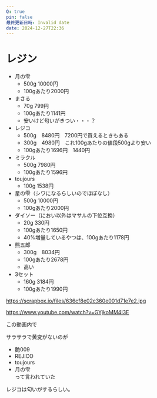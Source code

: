 ```yaml
---
Q: true
pin: false
最終更新日時: Invalid date
date: 2024-12-27T22:36
---
```

# レジン

- 月の雫
    - 500g 10000円
    - 100gあたり2000円
- まさる
    - 70g 799円
    - 100gあたり1141円
    - 安いけど匂いがきつい・・・？
- レジコ
    - 500g　8480円　7200円で買えるときもある
    - 300g　4980円　これ100gあたりの値段500gより安い
    - 100gあたり1696円　1440円
- ミラクル
    - 500g 7980円
    - 100gあたり1596円
- toujours
    - 100g 1538円
- 星の雫（シワになるらしいのでほぼなし）
    - 500g 10000円
    - 100gあたり2000円
- ダイソー（におい以外はマサルの下位互換）
    - 20g 330円
    - 100gあたり1650円
    - 40%増量しているやつは、100gあたり1178円
- 熊五郎
    - 300g　8034円
    - 100gあたり2678円
    - 高い
- 3セット
    - 160g 3184円
    - 100gあたり1990円

https://scrapbox.io/files/636cf8e02c360e001d71e7e2.jpg

https://www.youtube.com/watch?v=GYjkoMM4I3E

この動画内で

サラサラで黄変がないのが

- 艶009  
- REJICO  
- toujours  
- 月の雫  
って言われていた  

レジコは匂いがするらしい。